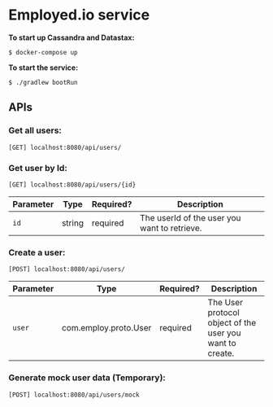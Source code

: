 # Employed.io service

**To start up Cassandra and Datastax:**
```
$ docker-compose up
```

**To start the service:**
```
$ ./gradlew bootRun
```

## APIs

### Get all users:
```
[GET] localhost:8080/api/users/
```
### Get user by Id:
```
[GET] localhost:8080/api/users/{id}
```
| Parameter       | Type     | Required?  | Description                                     |
| -------------   |----------|------------|-------------------------------------------------|
| `id`            | string   | required   | The userId of the user you want to retrieve. |

### Create a user:
```
[POST] localhost:8080/api/users/
```
| Parameter       | Type     | Required?  | Description                                     |
| -------------   |----------|------------|-------------------------------------------------|
| `user`          | com.employ.proto.User | required   | The User protocol object of the user you want to create. |

### Generate mock user data (Temporary):
```
[POST] localhost:8080/api/users/mock
```

